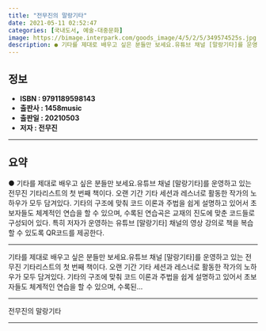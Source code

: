```yaml
---
title: "전무진의 말랑기타"
date: 2021-05-11 02:52:47
categories: [국내도서, 예술-대중문화]
image: https://bimage.interpark.com/goods_image/4/5/2/5/349574525s.jpg
description: ● 기타를 제대로 배우고 싶은 분들만 보세요.유튜브 채널 [말랑기타]를 운영하고 있는 전무진 기타리스트의 첫 번째 책이다. 오랜 기간 기타 세션과 레스너로 활동한 작가의 노하우가 모두 담겨있다. 기타의 구조에 맞춰 코드 이론과 주법을 쉽게 설명하고 있어서 초보자들도 체계적인 연습을
---
```


## **정보**

- **ISBN : 9791189598143**
- **출판사 : 1458music**
- **출판일 : 20210503**
- **저자 : 전무진**

------



## **요약**

●  기타를 제대로 배우고 싶은 분들만 보세요.유튜브 채널 [말랑기타]를 운영하고 있는 전무진 기타리스트의 첫 번째 책이다. 오랜 기간 기타 세션과 레스너로 활동한 작가의 노하우가 모두 담겨있다.  기타의 구조에 맞춰 코드 이론과 주법을 쉽게 설명하고 있어서 초보자들도 체계적인 연습을 할 수 있으며, 수록된 연습곡은 교재의 진도에 맞춘 코드들로 구성되어 있다. 특히 저자가 운영하는 유튜브 [말랑기타] 채널의 영상 강의로 책을 복습할 수 있도록 QR코드를 제공한다.

------

기타를 제대로 배우고 싶은 분들만 보세요.유튜브 채널 [말랑기타]를 운영하고 있는 전무진 기타리스트의 첫 번째 책이다. 오랜 기간 기타 세션과 레스너로 활동한 작가의 노하우가 모두 담겨있다.  기타의 구조에 맞춰 코드 이론과 주법을 쉽게 설명하고 있어서 초보자들도 체계적인 연습을 할 수 있으며, 수록된... 

------


전무진의 말랑기타 

------


